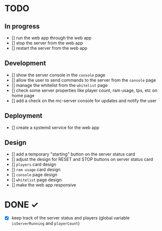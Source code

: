 # TODO

## In progress
- [] run the web app through the web app
- [] stop the server from the web app
- [] restart the server from the web app

## Development
- [] show the server console in the `console` page
- [] allow the user to send commands to the server from the `console` page
- [] manage the whitelist from the `whitelist` page
- [] check some server properties like player count, ram usage, tps, etc on home page
- [] add a check on the mc-server console for updates and notify the user

## Deployment
- [] create a systemd service for the web app

## Design
- [] add a temporary "starting" button on the server status card
- [] adjust the design for RESET and STOP buttons on server status card
- [] `players` card design
- [] `ram usage` card design
- [] `console` page design
- [] `whitelist` page design
- [] make the web app responsive

# DONE ✓
- [x] keep track of the server status and players (global variable `isServerRunning` and `playerCount`)